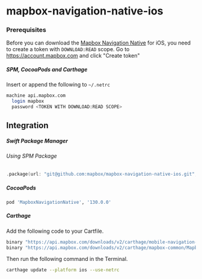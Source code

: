 # mapbox-navigation-native-ios

### Prerequisites

Before you can download the [Mapbox Navigation Native](https://github.com/mapbox/mapbox-navigation-native) for iOS, you need to create a token with `DOWNLOAD:READ` scope.
Go to https://account.mapbox.com and click "Create token"

##### SPM, CocoaPods and Carthage
Insert or append the following to `~/.netrc`

```bash
machine api.mapbox.com
  login mapbox
  password <TOKEN WITH DOWNLOAD:READ SCOPE>
```

## Integration

##### Swift Package Manager

###### Using SPM Package

```swift
.package(url: "git@github.com:mapbox/mapbox-navigation-native-ios.git", from: "130.0.0"),
```

##### CocoaPods

```ruby
pod 'MapboxNavigationNative', '130.0.0'
```

##### Carthage

Add the following code to your Cartfile.

```bash
binary "https://api.mapbox.com/downloads/v2/carthage/mobile-navigation-native/MapboxNavigationNative.json" == 130.0.0
binary "https://api.mapbox.com/downloads/v2/carthage/mapbox-common/MapboxCommon-ios.json" == 23.4.0
```

Then run the following command in the Terminal.
```bash
carthage update --platform ios --use-netrc
```
